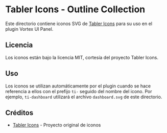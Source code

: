 # Tabler Icons - Outline Collection

Este directorio contiene iconos SVG de [Tabler Icons](https://tabler-icons.io/) para su uso en el plugin Vortex UI Panel.

## Licencia
Los iconos están bajo la licencia MIT, cortesía del proyecto Tabler Icons.

## Uso
Los iconos se utilizan automáticamente por el plugin cuando se hace referencia a ellos con el prefijo `ti-` seguido del nombre del icono. Por ejemplo, `ti-dashboard` utilizará el archivo `dashboard.svg` de este directorio.

## Créditos
- [Tabler Icons](https://github.com/tabler/tabler-icons) - Proyecto original de iconos
